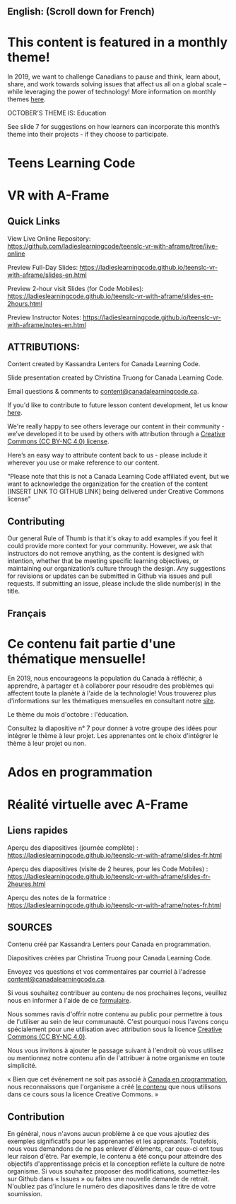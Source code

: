 ## English: (Scroll down for French)
# This content is featured in a monthly theme!

In 2019, we want to challenge Canadians to pause and think, learn about, share, and work towards solving issues that affect us all on a global scale – while leveraging the power of technology!  More information on monthly themes [here](https://www.canadalearningcode.ca/code-can-change-the-world/).

OCTOBER'S THEME IS: Education

See slide 7 for suggestions on how learners can incorporate this month’s theme into their projects - if they choose to participate.

# Teens Learning Code
# VR with A-Frame

## Quick Links
View Live Online Repository: https://github.com/ladieslearningcode/teenslc-vr-with-aframe/tree/live-online

Preview Full-Day Slides: https://ladieslearningcode.github.io/teenslc-vr-with-aframe/slides-en.html

Preview 2-hour visit Slides (for Code Mobiles): https://ladieslearningcode.github.io/teenslc-vr-with-aframe/slides-en-2hours.html

Preview Instructor Notes: https://ladieslearningcode.github.io/teenslc-vr-with-aframe/notes-en.html


## ATTRIBUTIONS:

Content created by Kassandra Lenters for Canada Learning Code.

Slide presentation created by Christina Truong for Canada Learning Code.

Email questions & comments to [content@canadalearningcode.ca](mailto:content@canadalearningcode.ca).

If you'd like to contribute to future lesson content development, let us know [here](https://docs.google.com/forms/d/e/1FAIpQLSfJ8NSMKVAmzpdn3EAymxCbDDz3XZPxyDdmtQ87GECuvXzzDQ/viewform).

We're really happy to see others leverage our content in their community - we’ve developed it to be used by others with attribution through a [Creative Commons (CC BY-NC 4.0) license](https://creativecommons.org/licenses/by-nc/4.0/).

Here’s an easy way to attribute content back to us - please include it wherever you use or make reference to our content.

“Please note that this is not a Canada Learning Code affiliated event, but we want to acknowledge the organization for the creation of the content [INSERT LINK TO GITHUB LINK] being delivered under Creative Commons license"

## Contributing

Our general Rule of Thumb is that it's okay to add examples if you feel it could provide more context for your community. However, we ask that instructors do not remove anything, as the content is designed with intention, whether that be meeting specific learning objectives, or maintaining our organization’s culture through the design.  Any suggestions for revisions or updates can be submitted in Github via issues and pull requests. If submitting an issue, please include the slide number(s) in the title.

## Français
# Ce contenu fait partie d'une thématique mensuelle!

En 2019, nous encourageons la population du Canada à réfléchir, à apprendre, à partager et à collaborer pour résoudre des problèmes qui affectent toute la planète à l'aide de la technologie! Vous trouverez plus d'informations sur les thématiques mensuelles en consultant notre [site](https://www.canadalearningcode.ca/monthly-themes/).

Le thème du mois d'octobre : l'éducation.

Consultez la diapositive n° 7 pour donner à votre groupe des idées pour intégrer le thème à leur projet. Les apprenantes ont le choix d'intégrer le thème à leur projet ou non.

# Ados en programmation
# Réalité virtuelle avec A-Frame

## Liens rapides

Aperçu des diapositives (journée complète) : https://ladieslearningcode.github.io/teenslc-vr-with-aframe/slides-fr.html

Aperçu des diapositives (visite de 2 heures, pour les Code Mobiles) : https://ladieslearningcode.github.io/teenslc-vr-with-aframe/slides-fr-2heures.html

Aperçu des notes de la formatrice : https://ladieslearningcode.github.io/teenslc-vr-with-aframe/notes-fr.html


## SOURCES

Contenu créé par Kassandra Lenters pour Canada en programmation.

Diapositives créées par Christina Truong pour Canada Learning Code.

Envoyez vos questions et vos commentaires par courriel à l'adresse [content@canadalearningcode.ca](mailto:content@canadalearningcode.ca).

Si vous souhaitez contribuer au contenu de nos prochaines leçons, veuillez nous en informer à l'aide de ce [formulaire](https://docs.google.com/forms/d/e/1FAIpQLSfJ8NSMKVAmzpdn3EAymxCbDDz3XZPxyDdmtQ87GECuvXzzDQ/viewform).

Nous sommes ravis d'offrir notre contenu au public pour permettre à tous de l'utiliser au sein de leur communauté. C'est pourquoi nous l'avons conçu spécialement pour une utilisation avec attribution sous la licence [Creative Commons (CC BY-NC 4.0)](https://creativecommons.org/licenses/by-nc/4.0/deed.fr).

Nous vous invitons à ajouter le passage suivant à l'endroit où vous utilisez ou mentionnez notre contenu afin de l'attribuer à notre organisme en toute simplicité.

« Bien que cet événement ne soit pas associé à [Canada en programmation](http://canadalearningcode.ca/fr), nous reconnaissons que l'organisme a créé [le contenu](https://github.com/ladieslearningcode) que nous utilisons dans ce cours sous la licence Creative Commons. »

##  Contribution

En général, nous n'avons aucun problème à ce que vous ajoutiez des exemples significatifs pour les apprenantes et les apprenants. Toutefois, nous vous demandons de ne pas enlever d'éléments, car ceux-ci ont tous leur raison d'être. Par exemple, le contenu a été conçu pour atteindre des objectifs d'apprentissage précis et la conception reflète la culture de notre organisme. Si vous souhaitez proposer des modifications, soumettez-les sur Github dans « Issues » ou faites une nouvelle demande de retrait. N'oubliez pas d'inclure le numéro des diapositives dans le titre de votre soumission.
